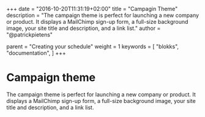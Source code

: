 +++
date            = "2016-10-20T11:31:19+02:00"
title           = "Campagin Theme"
description     = "The campaign theme is perfect for launching a new company or product. It displays a MailChimp sign-up form, a full-size background image, your site title and description, and a link list."
author          = "@patrickpietens"

parent          = "Creating your schedule"
weight          = 1
keywords        = [
    "blokks",
    "documentation",
]
+++

# Campaign theme

The campaign theme is perfect for launching a new company or product. It displays a MailChimp sign-up form, a full-size background image, your site title and description, and a link list.
